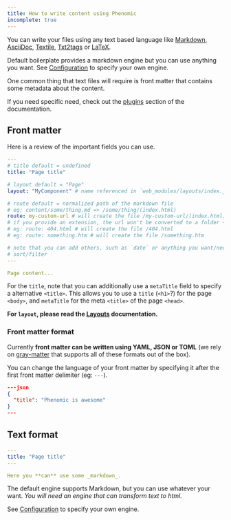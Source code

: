 ```yaml
---
title: How to write content using Phenomic
incomplete: true
---
```


You can write your files using any text based language like
[Markdown](https://en.wikipedia.org/wiki/Markdown),
[AsciiDoc](https://en.wikipedia.org/wiki/AsciiDoc),
[Textile](https://en.wikipedia.org/wiki/Textile_(markup_language)),
[Txt2tags](https://en.wikipedia.org/wiki/Txt2tags) or
[LaTeX](https://en.wikipedia.org/wiki/LaTeX).

Default boilerplate provides a markdown engine but you can use anything you want.
See [Configuration](../configuration/) to specify your own engine.

One common thing that text files will require is front matter that
contains some metadata about the content.

If you need specific need, check out the [plugins](../plugins/) section of
the documentation.

## Front matter

Here is a review of the important fields you can use.


```yml
---
# title default = undefined
title: "Page title"

# layout default = "Page"
layout: "MyComponent" # name referenced in `web_modules/layouts/index.js`

# route default = normalized path of the markdown file
# eg: content/some/thing.md => /some/thing/(index.html)
route: my-custom-url # will create the file /my-custom-url/(index.html)
# if you provide an extension, the url won't be converted to a folder + index.html
# eg: route: 404.html # will create the file /404.html
# eg: route: something.htm # will create the file /something.htm

# note that you can add others, such as `date` or anything you want/need to
# sort/filter
---

Page content...
```

For the ``title``, note that you can additionally use a ``metaTitle`` field to
specify a alternative ``<title>``.
This allows you to use a ``title`` (``<h1>``?) for the page ``<body>``,
and ``metaTitle`` for the meta ``<title>`` of the page ``<head>``.

**For `layout`, please read the [Layouts](../layouts/) documentation.**

### Front matter format

Currently **front matter can be written using YAML, JSON or TOML** (we rely on
[gray-matter](https://www.npmjs.com/package/gray-matter) that supports all of these
formats out of the box).

You can change the language of your front matter by specifying it after the
first front matter delimiter (eg: ``---``).

```json
---json
{
  "title": "Phenomic is awesome"
}
---
```

## Text format

```yml
---
title: "Page title"
---

Here you **can** use some _markdown_.
```

The default engine supports Markdown, but you can use whatever your want.
_You will need an engine that can transform text to html._

See [Configuration](../configuration/) to specify your own engine.
